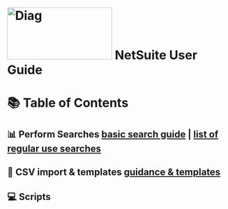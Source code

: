 # <img src="https://5574610.app.netsuite.com/core/media/media.nl?id=20096&c=5574610&h=-wXNBAILKs1jdn6M5D34QhCLrsfHkZCVnkFHG5QjDZ7JeFJt" alt="Diag" width="240" height="120">  NetSuite User Guide 

# 📚 Table of Contents

## 📊 Perform Searches [basic search guide](https://github.com/nt2311-vn/LabGroup_Netsuite/blob/main/Searches/README.md) | [list of regular use searches](https://github.com/nt2311-vn/LabGroup_Netsuite/blob/main/Searches/Revenue/README.md) 
## 📁 CSV import & templates [guidance & templates](https://github.com/nt2311-vn/LabGroup_Netsuite/tree/main/CSVs) 
## 💻 Scripts


